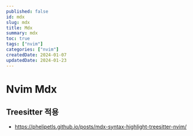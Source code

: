 ```yaml
---
published: false
id: mdx
slug: mdx
title: Mdx
summary: mdx
toc: true
tags: ["nvim"]
categories: ["nvim"]
createdDate: 2024-01-07
updatedDate: 2024-01-23
---
```


# Nvim Mdx

## Treesitter 적용
- https://phelipetls.github.io/posts/mdx-syntax-highlight-treesitter-nvim/
